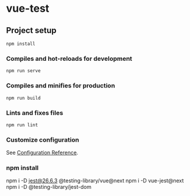 # vue-test

## Project setup
```
npm install
```

### Compiles and hot-reloads for development
```
npm run serve
```

### Compiles and minifies for production
```
npm run build
```

### Lints and fixes files
```
npm run lint
```

### Customize configuration
See [Configuration Reference](https://cli.vuejs.org/config/).

### npm install
npm i -D jest@26.6.3 @testing-library/vue@next
npm i -D vue-jest@next
npm i -D @testing-library/jest-dom
